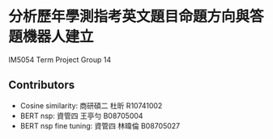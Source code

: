 # 分析歷年學測指考英文題目命題方向與答題機器人建立
IM5054 Term Project Group 14

## Contributors
- Cosine similarity: 商研碩二 杜昕 R10741002
- BERT nsp: 資管四 王亭勻 B08705004
- BERT nsp fine tuning: 資管四 林暐倫 B08705027

